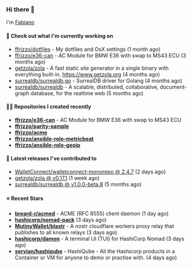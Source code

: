 ### Hi there 👋

I'm [Fabiano](https://ffrizzo.com)

#### 👷 Check out what I'm currently working on


- [ffrizzo/dotfiles](https://github.com/ffrizzo/dotfiles) - My dotfiles and OsX settings (1 month ago)
- [ffrizzo/e36-can](https://github.com/ffrizzo/e36-can) - AC Module for BMW E36 with swap to MS43 ECU (3 months ago)
- [getzola/zola](https://github.com/getzola/zola) - A fast static site generator in a single binary with everything built-in. https://www.getzola.org (4 months ago)
- [surrealdb/surrealdb.go](https://github.com/surrealdb/surrealdb.go) - SurrealDB driver for Golang (4 months ago)
- [surrealdb/surrealdb](https://github.com/surrealdb/surrealdb) - A scalable, distributed, collaborative, document-graph database, for the realtime web (5 months ago)

#### 👨‍💻 Repositories I created recently
- **[ffrizzo/e36-can](https://github.com/ffrizzo/e36-can)** - AC Module for BMW E36 with swap to MS43 ECU
- **[ffrizzo/parity-sample](https://github.com/ffrizzo/parity-sample)**
- **[ffrizzo/acme](https://github.com/ffrizzo/acme)**
- **[ffrizzo/ansible-role-metricbeat](https://github.com/ffrizzo/ansible-role-metricbeat)**
- **[ffrizzo/ansible-role-geoip](https://github.com/ffrizzo/ansible-role-geoip)**

#### 🚀 Latest releases I've contributed to


- [WalletConnect/walletconnect-monorepo @ 2.4.7](https://github.com/WalletConnect/walletconnect-monorepo/releases/tag/2.4.7) (2 days ago)
- [getzola/zola @ v0.17.1](https://github.com/getzola/zola/releases/tag/v0.17.1) (1 week ago)
- [surrealdb/surrealdb @ v1.0.0-beta.8](https://github.com/surrealdb/surrealdb/releases/tag/v1.0.0-beta.8) (5 months ago)

#### ⭐ Recent Stars


- **[breard-r/acmed](https://github.com/breard-r/acmed)** - ACME (RFC 8555) client daemon (1 day ago)
- **[hashicorp/nomad-pack](https://github.com/hashicorp/nomad-pack)** (3 days ago)
- **[MutinyWallet/blastr](https://github.com/MutinyWallet/blastr)** - A nostr cloudflare workers proxy relay that publishes to all known relays (3 days ago)
- **[hashicorp/damon](https://github.com/hashicorp/damon)** - A terminal UI (TUI) for HashiCorp Nomad (3 days ago)
- **[servian/hashiqube](https://github.com/servian/hashiqube)** - HashiQube - All the Hashicorp products in a Container or VM for anyone to demo or practise with. (4 days ago)
